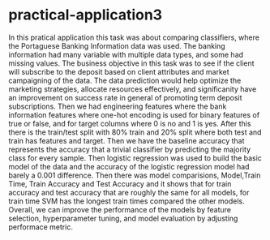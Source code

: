 # practical-application3
In this pratical application this task was about comparing classifiers, where the Portaguese Banking Information data was used. The banking information had many variable with multiple data types, and some had missing values. The business objective in this task was to see if the client will subscribe to the deposit based on client attributes and market campaigning of the data. The data prediction would help optimize the marketing strategies, allocate resources effectively, and significanity have an improvement on success rate in general of promoting term deposit subscriptions. Then we had engineering features where the bank information features where one-hot encoding is used for binary features of true or false, and for target columns where 0 is no and 1 is yes. After this there is the train/test split with 80% train and 20% split where both test and train has features and target. Then we have the baseline accuracy that represents the accuracy that a trivial classifier by predicting the majority class for every sample. Then logistic regression was used to build the basic model of the data and the accuracy of the logistic regression model had barely a 0.001 difference. Then there was model comparisions, Model,Train Time, Train Accuracy	and Test Accuracy and it shows that for train accuracy and test accuracy that are roughly the same for all models, for train time SVM has the longest train times compared the other models. Overall, we can improve the performance of the models by feature selection, hyperparameter tuning, and model evaluation by adjusting performace metric.
